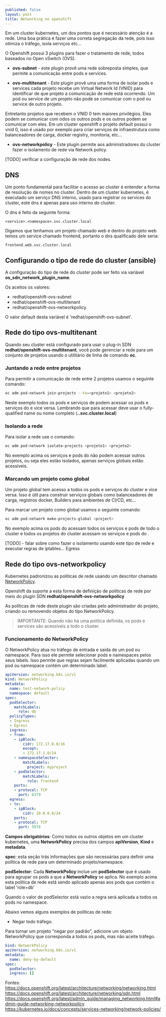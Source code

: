 ```yaml
---
published: false
layout: post
title: Networking no openshift
---
```

Em um cluster kubernetes, um dos pontos que é necessário atenção é a rede. Uma boa prática é fazer uma correta segregação da rede, pois isso otimiza o tráfego, isola serviços etc...

O Openshift possui 3 plugins para fazer o tratamento de rede, todos baseados no Open vSwitch (OVS).

* **ovs-subnet** - este plugin provê uma rede sobreposta simples, que permite a comunicação entre pods e services.

* **ovs-multitenant** - Este plugin provê uma uma forma de isolar pods e services cada projeto recebe um Virtual Network Id (VNID) para identificar de que projeto a comunicação de rede está ocorrendo. Um pod ou service de um projeto não pode se comunicar com o pod ou service de outro projeto.

Entretanto projetos que recebem o VNID 0 tem maiores privilégios. Eles podem se comunicar com odos os outros pods e os outros podem se comunicar com eles. Em um cluster openshift o projeto default possui o vnid 0, isso é usado por exemplo para criar serviços de infraestrutura como balanceadores de carga, docker registry, monitoria, etc...

* **ovs-networkpolicy** - Este plugin permite aos administradores do cluster fazer o isolamento de rede via Network policy.

\[TODO] verificar a configuração de rede dos nodes.

## DNS

Um ponto fundamental para facilitar o acesso ao cluster é entender a forma de resolução de nomes no cluster. Dentro de um cluster kubernetes, é executado um serviço DNS interno, usado para registrar os services do cluster, este dns é apenas para uso interno do cluster.

O dns é feito da seguinte forma:

```text
<service>.<namespace>.svc.cluster.local
```

Digamos que tenhamos um projeto chamado web e dentro do projeto web temos um service chamado frontend, portanto o dns qualificado dele seria: 
```text
frontend.web.svc.cluster.local
```

## Configurando o tipo de rede do cluster (ansible)

A configuração do tipo de rede do cluster pode ser feito via variável **os_sdn_network_plugin_name**.

Os aceitos os valores:

* redhat/openshift-ovs-subnet
* redhat/openshift-ovs-multitenant
* redhat/openshift-ovs-networkpolicy



O valor default desta variável é 'redhat/openshift-ovs-subnet'.

## Rede do tipo ovs-multitenant

Quando seu cluster está configurado para usar o plug-in SDN **redhat/openshift-ovs-multitenant**, você pode gerenciar a rede para um conjunto de projetos usando o utilitário de linha de comando **oc**.

### Juntando a rede entre projetos

Para permitir a comunicação de rede entre 2 projetos usamos o seguinte comando:

```bash
oc adm pod-network join-projects --to=<projeto1> <projeto2> 
```

Neste exemplo todos os pods e serviços de **<projeto1>** podem acessar os pods e serviços do **<projeto2>** e vice versa. Lembrando que para acessar deve usar o fully-qualified name ou nome completo (**<service>.<namespace>.svc.cluster.local**)

### Isolando a rede

Para isolar a rede use o comando:

```bash
oc adm pod-network isolate-projects <projeto1> <projeto2>
```

No exemplo acima os serviços e pods do <projeto1> <projeto2> não podem acessar outros projetos, ou seja eles estão isolados, apenas serviços globais estão acessíveis.

### Marcando um projeto como global

Um projeto global tem acesso a todos os pods e serviços do cluster e vice versa. Isso é útil para construir serviços globais como balanceadores de carga, registros docker, Builders para ambientes de CI/CD, etc...

Para marcar um projeto como global usamos o seguinte comando:

```bash
oc adm pod-network make-projects-global <project>
```
No exemplo acima os pods do **<project>** acessam todos os serviços e pods de todo o cluster e todos os projetos do cluster acessam os serviços e pods do **<project>**.
  
  
  \[TODO] - falar sobre como fazer o isolamento usando este tipo de rede e executar regras de iptables... Egress

## Rede do tipo ovs-networkpolicy

Kubernetes padronizou as politicas de rede usando um descritor chamado [NetworkPolicy](https://github.com/kubernetes/community/blob/master/contributors/design-proposals/network/network-policy.md).

Openshift da suporte a esta forma de definição de políticas de rede por meio do plugin SDN **redhat/openshift-ovs-networkpolicy**

As políticas de rede deste plugin são criadas pelo administrador do projeto, criando ou removendo objetos do tipo NetworkPolicy.

> IMPORTANTE: Quando não há uma politica definida, os pods e services são acessíveis a todo o cluster.

### Funcionamento do NetworkPolicy

O NetworkPolicy atua no tráfego de entrada e saida de um pod ou namespace. Para isso ele permite selecionar pods e namespaces pelos seus labels. Isso permite que regras sejam facilmente aplicadas quando um pod ou namespace contém um determinado label.

```yaml
apiVersion: networking.k8s.io/v1
kind: NetworkPolicy
metadata:
  name: test-network-policy
  namespace: default
spec:
  podSelector:
    matchLabels:
      role: db
  policyTypes:
  - Ingress
  - Egress
  ingress:
  - from:
    - ipBlock:
        cidr: 172.17.0.0/16
        except:
        - 172.17.1.0/24
    - namespaceSelector:
        matchLabels:
          project: myproject
    - podSelector:
        matchLabels:
          role: frontend
    ports:
    - protocol: TCP
      port: 6379
  egress:
  - to:
    - ipBlock:
        cidr: 10.0.0.0/24
    ports:
    - protocol: TCP
      port: 5978
```

**Campos obrigatórios**: Como todos os outros objetos em um cluster kubernetes, uma **NetworkPolicy** precisa dos campos **apiVersion**, **Kind** e **metadata**.

**spec**: esta seção trás informações que são necessárias para definir uma política de rede para um determinado projeto/namespace.

**podSelector**: Cada **NetworkPolicy** inclue um **podSelector** que é usado para agrupar os pods a que a **NetworkPolicy** se aplica. No exemplo acima esta politica de rede está sendo aplicado apenas aos pods que contém o label 'role=db' 

Quando o valor de podSelector está vazio a regra será aplicada a todos os pods no namespace.








Abaixo vemos alguns exemplos de políticas de rede:

* Negar todo tráfego.

Para tornar um projeto "negar por padrão", adicione um objeto NetworkPolicy que corresponda a todos os pods, mas não aceite tráfego.

```yaml
kind: NetworkPolicy
apiVersion: networking.k8s.io/v1
metadata:
  name: deny-by-default
spec:
  podSelector:
  ingress: []
```



Fontes:
https://docs.openshift.org/latest/architecture/networking/networking.html
https://docs.openshift.org/latest/architecture/networking/sdn.html
https://docs.openshift.org/latest/admin_guide/managing_networking.html#admin-guide-networking-networkpolicy
https://kubernetes.io/docs/concepts/services-networking/network-policies/


